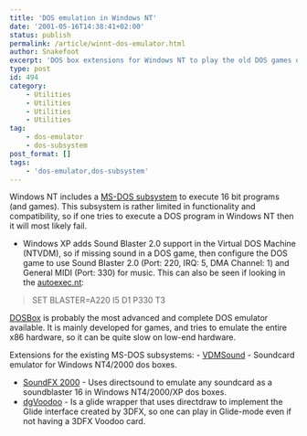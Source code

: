 ```yaml
---
title: 'DOS emulation in Windows NT'
date: '2001-05-16T14:38:41+02:00'
status: publish
permalink: /article/winnt-dos-emulator.html
author: Snakefoot
excerpt: 'DOS box extensions for Windows NT to play the old DOS games one love so dearly.'
type: post
id: 494
category:
    - Utilities
    - Utilities
    - Utilities
    - Utilities
tag:
    - dos-emulator
    - dos-subsystem
post_format: []
tags:
    - 'dos-emulator,dos-subsystem'
---
```

Windows NT includes a [MS-DOS subsystem](/article/winnt-autoexec-config.html) to execute 16 bit programs (and games). This subsystem is rather limited in functionality and compatibility, so if one tries to execute a DOS program in Windows NT then it will most likely fail.

- Windows XP adds Sound Blaster 2.0 support in the Virtual DOS Machine (NTVDM), so if missing sound in a DOS game, then configure the DOS game to use Sound Blaster 2.0 (Port: 220, IRQ: 5, DMA Channel: 1) and General MIDI (Port: 330) for music. This can also be seen if looking in the [autoexec.nt](/article/winnt-autoexec-config.html):
> SET BLASTER=A220 I5 D1 P330 T3
 
[DOSBox](http://dosbox.sourceforge.net/) is probably the most advanced and complete DOS emulator available. It is mainly developed for games, and tries to emulate the entire x86 hardware, so it can be quite slow on low-end hardware.  
  
 Extensions for the existing MS-DOS subsystems: - [VDMSound](http://sourceforge.net/projects/vdmsound/) - Soundcard emulator for Windows NT4/2000 dos boxes.
- [SoundFX 2000](http://www.softsystem.co.uk/page4.htm) - Uses directsound to emulate any soundcard as a soundblaster 16 in Windows NT4/2000/XP dos boxes.
- [dgVoodoo](http://www.freeweb.hu/dege/) - Is a glide wrapper that uses directdraw to implement the Glide interface created by 3DFX, so one can play in Glide-mode even if not having a 3DFX Voodoo card.